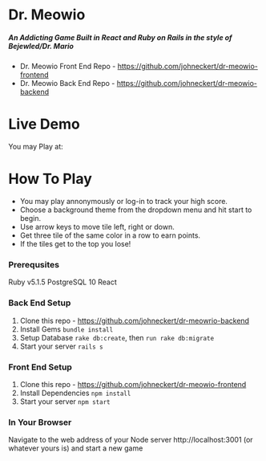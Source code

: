 # Dr. Meowio
##### An Addicting Game Built in React and Ruby on Rails in the style of Bejewled/Dr. Mario

* Dr. Meowio Front End Repo - https://github.com/johneckert/dr-meowio-frontend 
* Dr. Meowio Back End Repo - https://github.com/johneckert/dr-meowio-backend

# Live Demo
You may Play at: 

# How To Play

* You may play annonymously or log-in to track your high score.  
* Choose a background theme from the dropdown menu and hit start to begin.
* Use arrow keys to move tile left, right or down.
* Get three tile of the same color in a row to earn points.
* If the tiles get to the top you lose!

### Prerequsites

 Ruby v5.1.5
 PostgreSQL 10
 React


### Back End Setup

1. Clone this repo - https://github.com/johneckert/dr-meowrio-backend
2. Install Gems ```bundle install```
3. Setup Database ```rake db:create```, then ```run rake db:migrate```
4. Start your server ```rails s```


### Front End Setup

1. Clone this repo - https://github.com/johneckert/dr-meowio-frontend
2. Install Dependencies ```npm install```
3. Start your server ```npm start```

### In Your Browser
Navigate to the web address of your Node server http://localhost:3001 (or whatever yours is) and start a new game


